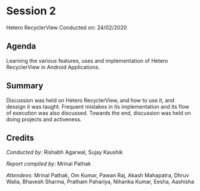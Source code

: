 # Session 2
Hetero RecyclerView
Conducted on: 24/02/2020

## Agenda
Learning the various features, uses and implementation of Hetero RecyclerView in Android Applications.

## Summary
Discussion was held on Hetero RecyclerView, and how to use it, and dessign it was taught. Frequent mistakes in its implementation and its flow of execution was also discussed. Towards the end, discussion was held on doing projects and activeness.

## Credits
*Conducted by:* Rishabh Agarwal, Sujay Kaushik

*Report compiled by*: Mrinal Pathak

*Attendees*: Mrinal Pathak, Om Kumar, Pawan Raj, Akash Mahapatra, Dhruv Walia, Bhavesh Sharma, Pratham Pahariya, Niharika Kumar, Eesha, Aashisha
